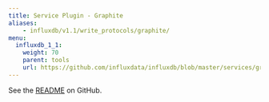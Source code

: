 ```yaml
---
title: Service Plugin - Graphite
aliases:
    - influxdb/v1.1/write_protocols/graphite/
menu:
  influxdb_1_1:
    weight: 70
    parent: tools
    url: https://github.com/influxdata/influxdb/blob/master/services/graphite/README.md
---
```


See the [README](https://github.com/influxdata/influxdb/blob/master/services/graphite/README.md) on GitHub.
